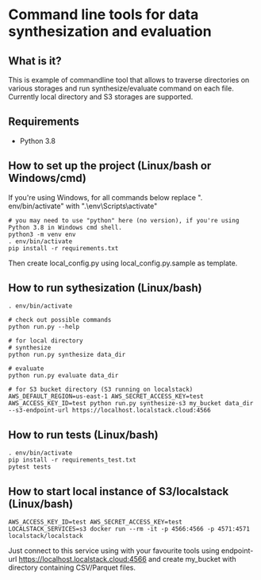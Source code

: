 # Command line tools for data synthesization and evaluation

## What is it?
This is example of commandline tool that allows to traverse directories on various storages and run synthesize/evaluate command on each file.
Currently local directory and S3 storages are supported.


## Requirements

- Python 3.8

## How to set up the project (Linux/bash or Windows/cmd)

If you're using Windows, for all commands below replace ". env/bin/activate" with ".\env\Scripts\activate"

```
# you may need to use "python" here (no version), if you're using Python 3.8 in Windows cmd shell.
python3 -m venv env
. env/bin/activate
pip install -r requirements.txt

```

Then create local_config.py using local_config.py.sample as template.


## How to run sythesization (Linux/bash)

```
. env/bin/activate

# check out possible commands
python run.py --help

# for local directory
# synthesize
python run.py synthesize data_dir

# evaluate
python run.py evaluate data_dir

# for S3 bucket directory (S3 running on localstack)
AWS_DEFAULT_REGION=us-east-1 AWS_SECRET_ACCESS_KEY=test AWS_ACCESS_KEY_ID=test python run.py synthesize-s3 my_bucket data_dir --s3-endpoint-url https://localhost.localstack.cloud:4566

```



## How to run tests (Linux/bash)

```
. env/bin/activate
pip install -r requirements_test.txt
pytest tests
```



## How to start local instance of S3/localstack (Linux/bash)

```
AWS_ACCESS_KEY_ID=test AWS_SECRET_ACCESS_KEY=test LOCALSTACK_SERVICES=s3 docker run --rm -it -p 4566:4566 -p 4571:4571 localstack/localstack

```
Just connect to this service using with your favourite tools using endpoint-url https://localhost.localstack.cloud:4566 and create my_bucket with directory containing CSV/Parquet files.
